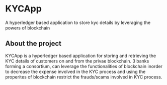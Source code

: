 # KYCApp
A hyperledger  based application to store kyc details by leveraging the powers of blockchain

## About the project

KYCApp is a hyperledger based application for storing and retrieving the KYC details of customers on and from the privae blockchain.
3 banks forming a consortium, can leverage the functionalities of blockchain inorder to decrease the expense involved in the KYC process
and using the properites of blockchain restrict the frauds/scams involved in KYC process.
